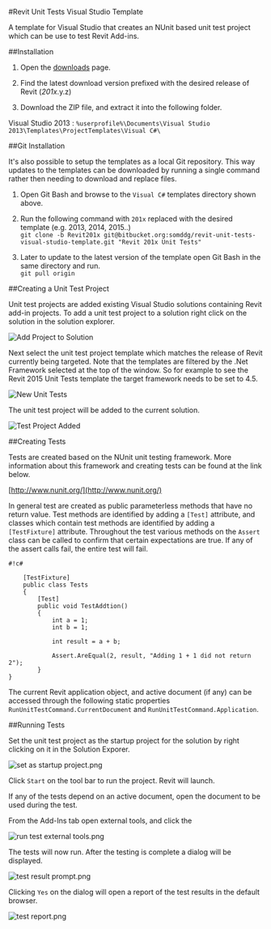 #Revit  Unit Tests Visual Studio Template

A template for Visual Studio that creates an NUnit based unit test project which can be use to test Revit Add-ins.

##Installation

1. Open the [downloads](https://bitbucket.org/somddg/revit-unit-tests-visual-studio-template/downloads) page.

2. Find the latest download version prefixed with the desired release of Revit (*201x*.y.z) 

3. Download the ZIP file, and extract it into the following folder.

Visual Studio 2013
: `%userprofile%\Documents\Visual Studio 2013\Templates\ProjectTemplates\Visual C#\`

##Git Installation

It's also possible to setup the templates as a local Git repository. This way updates to the templates can be downloaded by running a single command rather then needing to download and replace files.

1. Open Git Bash and browse to the `Visual C#` templates directory shown above.

2. Run the following command with `201x` replaced with the desired template (e.g. 2013, 2014, 2015..)  
`git clone -b Revit201x git@bitbucket.org:somddg/revit-unit-tests-visual-studio-template.git "Revit 201x Unit Tests" `  

3. Later to update to the latest version of the template open Git Bash in the same directory and run.  
`git pull origin`  


##Creating a Unit Test Project

Unit test projects are added existing Visual Studio solutions containing Revit add-in projects. To add a unit test project to a solution right click on the solution in the solution explorer.

![Add Project to Solution](https://bitbucket.org/repo/be7b9k/images/3149626223-add%20project%20to%20solution.png)

Next select the unit test project template which matches the release of Revit currently being targeted. Note that the templates are filtered by the .Net Framework selected at the top of the window. So for example to see the Revit 2015 Unit Tests template the target framework needs to be set to 4.5.

![New Unit Tests](https://bitbucket.org/repo/be7b9k/images/761863980-New%20Unit%20Tests.png)

The unit test project will be added to the current solution.

![Test Project Added](https://bitbucket.org/repo/be7b9k/images/3282741994-test%20project%20added.png)


##Creating Tests

Tests are created based on the NUnit unit testing framework. More information about this framework and creating tests can be found at the link below.

[http://www.nunit.org/](http://www.nunit.org/)

In general test are created as public parameterless methods that have no return value. Test methods are identified by adding a `[Test]` attribute, and classes which contain test methods are identified by adding a `[TestFixture]` attribute. Throughout the test various methods on the `Assert` class can be called to confirm that certain expectations are true. If any of the assert calls fail, the entire test will fail.

```
#!c#

    [TestFixture]
    public class Tests
    {
        [Test]
        public void TestAddtion()
        {
            int a = 1;
            int b = 1;

            int result = a + b;

            Assert.AreEqual(2, result, "Adding 1 + 1 did not return 2");
        }
}
```

The current Revit application object, and active document (if any) can be accessed through the following static properties `RunUnitTestCommand.CurrentDocument` and `RunUnitTestCommand.Application`.

##Running Tests

Set the unit test project as the startup project for the solution by right clicking on it in the Solution Exporer. 

![set as startup project.png](https://bitbucket.org/repo/be7b9k/images/1607490496-set%20as%20startup%20project.png)

Click `Start` on the tool bar to run the project. Revit will launch. 

If any of the tests depend on an active document, open the document to be used during the test. 

From the Add-Ins tab open external tools, and click the 

![run test external tools.png](https://bitbucket.org/repo/be7b9k/images/1847103855-run%20test%20external%20tools.png)

The tests will now run. After the testing is complete a dialog will be displayed.

![test result prompt.png](https://bitbucket.org/repo/be7b9k/images/763489837-test%20result%20prompt.png)

Clicking `Yes` on the dialog will open a report of the test results in the default browser.

![test report.png](https://bitbucket.org/repo/be7b9k/images/992465089-test%20report.png)